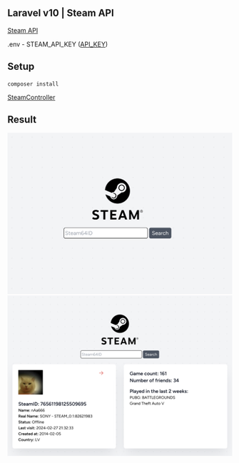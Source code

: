 ## Laravel v10 | Steam API

[Steam API](https://steamcommunity.com/dev)

.env - STEAM_API_KEY ([API_KEY](https://steamcommunity.com/dev/apikey))

## Setup
```
composer install
```

[SteamController](https://github.com/nAa6666/laravel-steam-api/blob/main/app/Http/Controllers/SteamController.php)

## Result
![](./public/1.png)
![](./public/2.png)
